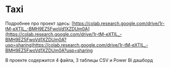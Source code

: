 # Taxi

Подробнее про проект здесь:
[https://colab.research.google.com/drive/1r-tM-eXTIL_-BMH9EZ5FwoVd1XZDUm0A](https://colab.research.google.com/drive/1r-tM-eXTIL_-BMH9EZ5FwoVd1XZDUm0A?usp=sharing)https://colab.research.google.com/drive/1r-tM-eXTIL_-BMH9EZ5FwoVd1XZDUm0A?usp=sharing

В проекте содержится 4 файла, 3 таблицы CSV и Power Bi дашборд

